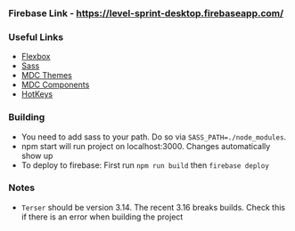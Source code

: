 ### Firebase Link - https://level-sprint-desktop.firebaseapp.com/

### Useful Links
- [Flexbox](https://css-tricks.com/snippets/css/a-guide-to-flexbox/)
- [Sass](https://sass-lang.com/guide)
- [MDC Themes](https://github.com/material-components/material-components-web/tree/master/packages/mdc-theme)
- [MDC Components](https://github.com/material-components/material-components-web-react)
- [HotKeys](https://github.com/greena13/react-hotkeys)

### Building
- You need to add sass to your path. Do so via `SASS_PATH=./node_modules`.
- npm start will run project on localhost:3000. Changes automatically show up
- To deploy to firebase: First run `npm run build` then `firebase deploy`

### Notes
- `Terser` should be version 3.14. The recent 3.16 breaks builds. Check this if
there is an error when building the project
